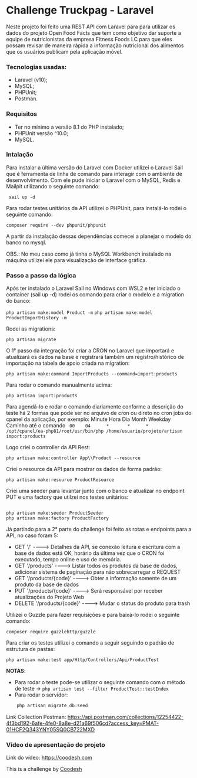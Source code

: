 
# Challenge Truckpag - Laravel

Neste projeto foi feito uma REST API com Laravel para para utilizar os dados do projeto Open Food Facts que tem como objetivo dar suporte a equipe de nutricionistas da empresa Fitness Foods LC para que eles possam revisar de maneira rápida a informação nutricional dos alimentos que os usuários publicam pela aplicação móvel.

### Tecnologias usadas:

* Laravel (v10);
* MySQL;
* PHPUnit;
* Postman.

### Requisitos

* Ter no mínimo a versão 8.1 do PHP instalado;
* PHPUnit versão ^10.0;
* MySQL.

### Intalação

Para instalar a última versão do Laravel com Docker utilizei o Laravel Sail que é ferramenta de linha de comando para interagir com o ambiente de desenvolvimento. Com ele pude iniciar o Laravel com o MySQL, Redis e Mailpit utilizando o seguinte comando:

```curl -s "https://laravel.build/desafio-laravel-truckpag?with=mysql,redis,mailpit" | bash
 sail up -d
```

Para rodar testes unitários da API utilizei o PHPUnit, para instalá-lo rodei o seguinte comando:

`composer require --dev phpunit/phpunit`

A partir da instalação dessas dependências comecei a planejar o modelo do banco no mysql.

OBS.: No meu caso como já tinha o MySQL Workbench instalado na máquina utilizei ele para visualização de interface gráfica.

### Passo a passo da lógica

Após ter instalado o Laravel Sail no Windows com WSL2 e ter iniciado o container (sail up -d) rodei os comando para criar o modelo e a migration do banco:

`php artisan make:model Product -m`
`php artisan make:model ProductImportHistory -m`

Rodei as migrations:

`php artisan migrate`

O 1° passo da integração foi criar a CRON no Laravel que importará e atualizará os dados na base e registrará também um registro/histórico de importação na tabela de apoio criada na migration:

`php artisan make:command ImportProducts --command=import:products`

Para rodar o comando manualmente acima:

`php artisan import:products`

Para agendá-lo e rodar o comando diariamente conforme a descrição do teste há 2 formas que pode ser no arquivo de cron ou direto no cron jobs do cpanel da aplicação, por exemplo:
Minute  Hora    Dia     Month   Weekday  Caminho até o comando
` 00    04      *       *      *         /opt/cpanel/ea-php81/root/usr/bin/php /home/usuario/projeto/artisan import:products`

Logo criei o controller da API Rest:

`php artisan make:controller App\\Product --resource`

Criei o resource da API para mostrar os dados de forma padrão:

`php artisan make:resource ProductResource`

Criei uma seeder para levantar junto com o banco e atualizar no endpoint PUT e uma factory que utilzei nos testes unitários:

```

php artisan make:seeder ProductSeeder
php artisan make:factory ProductFactory

```
Já partindo para a 2° parte do challenge foi feito as rotas e endpoints para a API, no caso foram 5:

* GET '/' ----> Detalhes da API, se conexão leitura e escritura com a base de dados está OK, horário da última vez que o CRON foi executado, tempo online e uso de memória.
* GET '/products' ----> Listar todos os produtos da base de dados, adicionar sistema de paginação para não sobrecarregar o REQUEST
* GET '/products/{code}' ----> Obter a informação somente de um produto da base de dados
* PUT '/products/{code}' ----> Será responsável por receber atualizações do Projeto Web
* DELETE '/products/{code}' ----> Mudar o status do produto para trash

Utilizei o Guzzle para fazer requisições e para baixá-lo rodei o seguinte comando:

`composer require guzzlehttp/guzzle`

Para criar os testes utilizei o comando a seguir seguindo o padrão de estrutura de pastas:

`php artisan make:test app/Http/Controllers/Api/ProductTest`

**NOTAS**: 
* Para rodar o teste pode-se utilizar o seguinte comando com o método de teste -> `php artisan test --filter ProductTest::testIndex` 
* Para rodar o servidor: 
```php artisan serve
    php artisan migrate db:seed
```

Link Collection Postman: <https://api.postman.com/collections/12254422-4f3bd192-6afe-4fe0-8a8e-d21a69f506cd?access_key=PMAT-01HCF2Q343YNY05SQ0CB722MXD>

### Vídeo de apresentação do projeto
Link do vídeo: <https://coodesh.com>

This is a challenge by [Coodesh](https://coodesh.com/)
